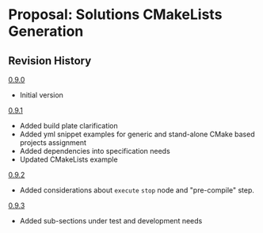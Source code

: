 # Proposal: Solutions CMakeLists Generation

## Revision History

[0.9.0](https://github.com/brondani/devtools/blob/proposals/cmakelists/v0.9.0/tools/projmgr/docs/CMakeListsProposal/CMakeListsProposal.md)
- Initial version

[0.9.1](https://github.com/brondani/devtools/blob/proposals/cmakelists/v0.9.1/tools/projmgr/docs/CMakeListsProposal/CMakeListsProposal.md)
- Added build plate clarification
- Added yml snippet examples for generic and stand-alone CMake based projects assignment
- Added dependencies into specification needs
- Updated CMakeLists example

[0.9.2](https://github.com/brondani/devtools/blob/proposals/cmakelists/v0.9.2/tools/projmgr/docs/CMakeListsProposal/CMakeListsProposal.md)
- Added considerations about `execute` `stop` node and "pre-compile" step.

[0.9.3](https://github.com/brondani/devtools/blob/proposals/cmakelists/v0.9.3/tools/projmgr/docs/CMakeListsProposal/CMakeListsProposal.md)
- Added sub-sections under test and development needs